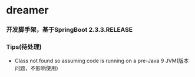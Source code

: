 # dreamer
### 开发脚手架，基于SpringBoot 2.3.3.RELEASE

### Tips(待处理)
- Class not found so assuming code is running on a pre-Java 9 JVM(版本问题，不影响使用)



